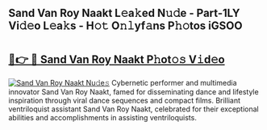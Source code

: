 ## Sand Van Roy Naakt L𝚎a𝚔ed N𝚞𝚍e - Part-1LY Vi𝚍𝚎o L𝚎a𝚔s - H𝚘𝚝 O𝚗𝚕yf𝚊ns P𝚑𝚘tos iGSOO

# <h2><a href="http://kf70ttv.oniu.top/?m=Sand+Van+Roy+Naakt">🔗👉 🔴 Sand Van Roy Naakt P𝚑ot𝚘𝚜 V𝚒d𝚎o</a></h2>

[![Sand Van Roy Naakt Nu𝚍e𝚜](https://i.imgur.com/0qMVB7G.gif)](http://kf70ttv.oniu.top/?m=Sand+Van+Roy+Naakt)
Cybernetic performer and multimedia innovator Sand Van Roy Naakt, famed for disseminating dance and lifestyle inspiration through viral dance sequences and compact films. Brilliant ventriloquist assistant Sand Van Roy Naakt, celebrated for their exceptional abilities and accomplishments in assisting ventriloquists.  
